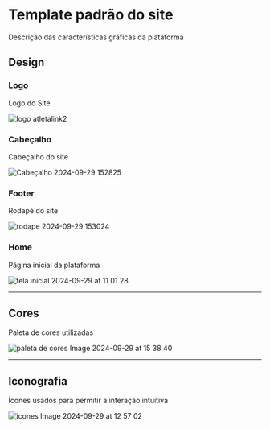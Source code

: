 # Template padrão do site

Descrição das características gráficas da plataforma

## Design

### Logo
Logo do Site

![logo atletalink2](https://github.com/user-attachments/assets/d7b6120d-a281-4e62-a16e-644e98239562)

### Cabeçalho
Cabeçalho do site

![Cabeçalho 2024-09-29 152825](https://github.com/user-attachments/assets/1c1e750b-17aa-4cbf-a0a9-669c312ec735)

### Footer
Rodapé do site

![rodape 2024-09-29 153024](https://github.com/user-attachments/assets/2a0f1416-c8e6-4a0d-80d1-8b8c5887e657)

### Home
Página inicial da plataforma

![tela inicial 2024-09-29 at 11 01 28](https://github.com/user-attachments/assets/a7726591-8ee0-41c1-bc3a-28fa2f79dfc8)


__________________________________________________________________________________________________________________________________________________


## Cores
Paleta de cores utilizadas 

![paleta de cores Image 2024-09-29 at 15 38 40](https://github.com/user-attachments/assets/b7da04bd-b5aa-449b-95ce-d7147637d6f4)

__________________________________________________________________________________________________________________________________________________


## Iconografia

Ícones usados para permitir a interação intuitiva

![icones Image 2024-09-29 at 12 57 02](https://github.com/user-attachments/assets/560311d1-40e9-4bf1-bef0-cb59e4c2f321)
